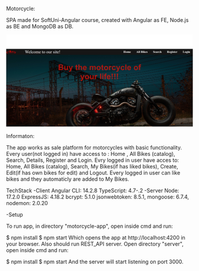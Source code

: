 Motorcycle:

SPA  made for SoftUni-Angular course, created with Angular as FE, Node.js as BE and MongoDB as DB.

![](Welcome%20Page.jpg)

Informaton:

The app works as sale platform for motorcycles with basic functionality.
Every user(not logged in) have access to : Home , All Bikes (catalog), Search, Details, Register and Login.
Evry logged in user have acces to: Home, All Bikes (catalog), Search, My Bikes(if has liked bikes), Create, Edit(if has own bikes for edit) and Logout.
Every logged in user can like bikes and they automaticly are added to My Bikes.


TechStack
-Client
    Angular CLI: 14.2.8
    TypeScript: 4.7-.2
-Server
    Node: 17.2.0
    ExpressJS: 4.18.2
    bcrypt: 5.1.0
    jsonwebtoken: 8.5.1,
    mongoose: 6.7.4,
    nodemon: 2.0.20

-Setup

To run app, in directory "motorcycle-app",  open inside cmd and run:

$ npm install
$ npm start
Which opens the app at http://localhost:4200 in your browser.
Also should run REST_API server.
Open directory "server", open inside cmd and run:

$ npm install
$ npm start
And the server will start listening on port 3000.

